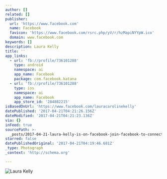 ```yaml
---
author: []
related: []
publisher:
  url: 'https://www.facebook.com'
  name: Facebook
  favicon: 'https://www.facebook.com/rsrc.php/yV/r/hzMapiNYYpW.ico'
  domain: www.facebook.com
keywords: []
description: Laura Kelly
title: ''
app_links:
  - url: 'fb://profile/736101288'
    type: android
    namespace: ai
    app_name: Facebook
    package: com.facebook.katana
  - url: 'fb://profile/736101288'
    type: ios
    namespace: ai
    app_name: Facebook
    app_store_id: '284882215'
isBasedOnUrl: 'https://www.facebook.com/lauracarolinekelly'
datePublished: '2017-04-21T04:21:26.156Z'
dateModified: '2017-04-21T04:21:23.136Z'
via: {}
inFeed: true
sourcePath: >-
  _posts/2017-04-21-laura-kelly-is-on-facebook-join-facebook-to-connect-with-la.md
starred: false
datePublishedOriginal: '2017-04-21T04:19:46.681Z'
_type: Photograph
_context: 'http://schema.org'

---
```

![Laura Kelly](https://imgflo.herokuapp.com/graph/2b2431f8e7ba7b0/b32a64594d7cd06bb148075cf3d67271/noop.jpg?input=https%3A%2F%2Fscontent-iad3-1.xx.fbcdn.net%2Fv%2Ft1.0-1%2Fp160x160%2F11225167_10153479638666289_9128440697844199112_n.jpg%3Foh%3D489975c8be91596b9cd0a7e8f34478c3%26oe%3D5995C408)